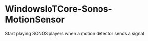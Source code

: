 # WindowsIoTCore-Sonos-MotionSensor
Start playing SONOS players when a motion detector sends a signal
